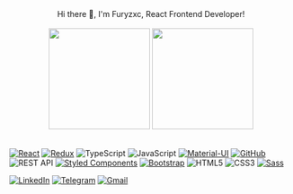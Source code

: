 <div align="center">
  Hi there 👋, I'm Furyzxc, React Frontend Developer!
</div>

<br/>

<div align="center">
  <img height="180em" src="https://github-readme-stats.vercel.app/api?username=furyzxc&show_icons=true&theme=dark&include_all_commits=true&count_private=true&include_all_commits=true&rank_icon=github"/>
  <img height="180em" src="https://github-readme-stats.vercel.app/api/top-langs/?username=furyzxc&layout=compact&langs_count=4&theme=dark"/>
</div>

<br/>

[![React](https://img.shields.io/badge/-React-242526?style=flat&logo=react&logoColor=149ECA)](https://react.dev/)
[![Redux](https://img.shields.io/badge/-Redux-242526?style=flat&logo=redux&logoColor=764ABC)](https://redux-toolkit.js.org/)
![TypeScript](https://img.shields.io/badge/-TypeScript-242526?style=flat&logo=typescript&logoColor=377CC8&label)
![JavaScript](https://img.shields.io/badge/-JavaScript-242526?style=flat&logo=javascript&logoColor=F7E025)
[![Material-UI](https://img.shields.io/badge/-Material--UI-242526?style=flat&logo=mui&logoColor=007FFF)](https://mui.com/)
[![GitHub](https://img.shields.io/badge/-GitHub-242526?style=flat&logo=github&logoColor=white)](https://github.com/)
![REST API](https://img.shields.io/badge/-REST%20API-336791?style=flat&logo=southwestairlines&logoColor=white)
[![Styled Components](https://img.shields.io/badge/-Styled%20Components-DB7093?style=flat&logo=styled-components&logoColor=white)](https://styled-components.com/)
[![Bootstrap](https://img.shields.io/badge/-Bootstrap-white?style=flat&logo=bootstrap&logoColor=7818F7)](https://getbootstrap.com/)
![HTML5](https://img.shields.io/badge/-HTML5-E34F26?style=flat&logo=html5&logoColor=white)
![CSS3](https://img.shields.io/badge/-CSS3-1572B6?style=flat&logo=css3&logoColor=white)
[![Sass](https://img.shields.io/badge/-Sass-CC6699?style=flat&logo=sass&logoColor=white)](https://sass-lang.com/)

[![LinkedIn](https://img.shields.io/badge/-LinkedIn-E7E7E7?style=for-the-badge&logo=linkedin&logoColor=0A66C2)](https://www.linkedin.com/in/sergey-ananyev-267086195/)
[![Telegram](https://img.shields.io/badge/-Telegram-E7E7E7?style=for-the-badge&logo=telegram&logoColor=blue)](https://t.me/furybd)
[![Gmail](https://img.shields.io/badge/-Gmail-E7E7E7?style=for-the-badge&logo=gmail&logoColor=EA4335)](mailto:sergejananev48@gmail.com)
